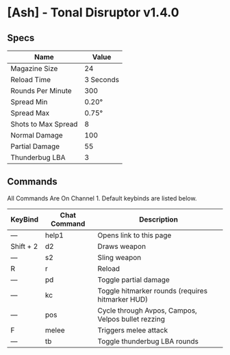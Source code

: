 # [Ash] - Tonal Disruptor v1.4.0
## Specs
| Name                | Value        |
|---------------------|--------------|
| Magazine Size       | 24           |
| Reload Time         | 3 Seconds    |
| Rounds Per Minute   | 300          |
| Spread Min          | 0.20°        |
| Spread Max          | 0.75°        |
| Shots to Max Spread | 8            |
| Normal Damage       | 100          |
| Partial Damage      | 55           |
| Thunderbug LBA      | 3            |
  
## Commands
All Commands Are On Channel 1. Default keybinds are listed below.

| KeyBind      | Chat Command | Description                                                 
|--------------|--------------|-------------------------------------------------------------
| —            | help1        | Opens link to this page                                     
| Shift + 2    | d2           | Draws weapon                                                
| —            | s2           | Sling weapon                                                
| R            | r            | Reload                                                      
| —            | pd           | Toggle partial damage                                       
| —            | kc           | Toggle hitmarker rounds (requires hitmarker HUD)            
| —            | pos          | Cycle through Avpos, Campos, Velpos bullet rezzing         
| F            | melee        | Triggers melee attack                                                          
| —            | tb           | Toggle thunderbug LBA rounds                                      
